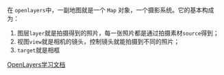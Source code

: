 在 `openlayers`中，一副地图就是一个 `Map` 对象，一个摄影系统。它的基本构成为：

1. 图层`layer`就是拍摄得到的照片，每一张照片都是通过拍摄素材`source`得到；
2. 视图`view`就是相机的镜头，控制镜头就能拍摄到不同的照片；
3. `target`就是相框

[OpenLayers学习文档](http://linwei.xyz/ol3-primer/ch12/12-01.html)

